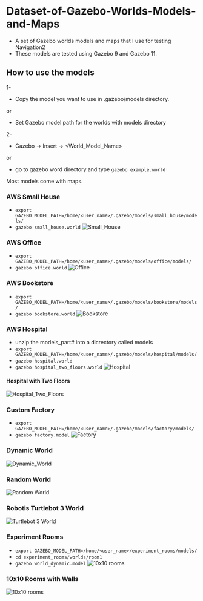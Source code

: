 # Dataset-of-Gazebo-Worlds-Models-and-Maps
- A set of Gazebo worlds models and maps that I use for testing Navigation2
- These models are tested using Gazebo 9 and Gazebo 11.

## How to use the models
1-
- Copy the model you want to use in .gazebo/models directory.

or

- Set Gazebo model path for the worlds with models directory

2-
- Gazebo -> Insert -> <World_Model_Name>

or

- go to gazebo word directory and type `gazebo example.world`

Most models come with maps.

### AWS Small House
 - `export GAZEBO_MODEL_PATH=/home/<user_name>/.gazebo/models/small_house/models/`
 - `gazebo small_house.world`
 ![Small_House](https://github.com/mlherd/gazebo_worlds_models_for_testing_navigation/blob/master/worlds/small_house/small_house.jpg?raw=true)

### AWS Office
 - `export GAZEBO_MODEL_PATH=/home/<user_name>/.gazebo/models/office/models/`
 - `gazebo office.world`
 ![Office](https://github.com/mlherd/gazebo_worlds_models_for_testing_navigation/blob/master/worlds/office/office.jpg?raw=true)
 
### AWS Bookstore
 - `export GAZEBO_MODEL_PATH=/home/<user_name>/.gazebo/models/bookstore/models/`
 - `gazebo bookstore.world`
 ![Bookstore](https://github.com/mlherd/gazebo_worlds_models_for_testing_navigation/blob/master/worlds/bookstore/bookstore.jpg?raw=true)

### AWS Hospital
 - unzip the models_part# into a dicrectory called models
 - `export GAZEBO_MODEL_PATH=/home/<user_name>/.gazebo/models/hospital/models/`
 - `gazebo hospital.world`
 - `gazebo hospital_two_floors.world`
 ![Hospital](https://github.com/mlherd/gazebo_worlds_models_maps_for_testing_navigation/blob/master/worlds/hospital/hospital.png?raw=true)
 
 #### Hospital with Two Floors
 
 ![Hospital_Two_Floors](https://github.com/mlherd/gazebo_worlds_models_maps_for_testing_navigation/blob/master/worlds/hospital/two_floor.png?raw=true)

### Custom Factory
 - `export GAZEBO_MODEL_PATH=/home/<user_name>/.gazebo/models/factory/models/`
 - `gazebo factory.model`
 ![Factory](https://github.com/mlherd/gazebo_worlds_models_maps_for_testing_navigation/blob/master/worlds/factory/factory.jpg?raw=true)

### Dynamic World
 ![Dynamic_World](https://github.com/mlherd/gazebo_worlds_models_for_testing_navigation/blob/master/worlds/dynamic_world/dynamic_room.jpg?raw=true)
 
### Random World
![Random World](https://github.com/mlherd/gazebo_worlds_models_for_testing_navigation/blob/master/worlds/random_world/random_world.jpg?raw=true)
 
### Robotis Turtlebot 3 World
![Turtlebot 3 World](https://github.com/mlherd/gazebo_worlds_models_for_testing_navigation/blob/master/worlds/turtlebot3_world/tb_world.jpg?raw=true)

### Experiment Rooms
  - `export GAZEBO_MODEL_PATH=/home/<user_name>/experiment_rooms/models/`
  - `cd experiment_rooms/worlds/room1`
  - `gazebo world_dynamic.model`
![10x10 rooms](https://github.com/mlherd/gazebo_worlds_models_maps_for_testing_navigation/blob/master/worlds/experiment_rooms/experiment_rooms.png?raw=true)

### 10x10 Rooms with Walls
![10x10 rooms](https://raw.githubusercontent.com/mlherd/gazebo_worlds_models_maps_for_testing_navigation/master/worlds/room_with_walls_1/simple_rooms.png)

